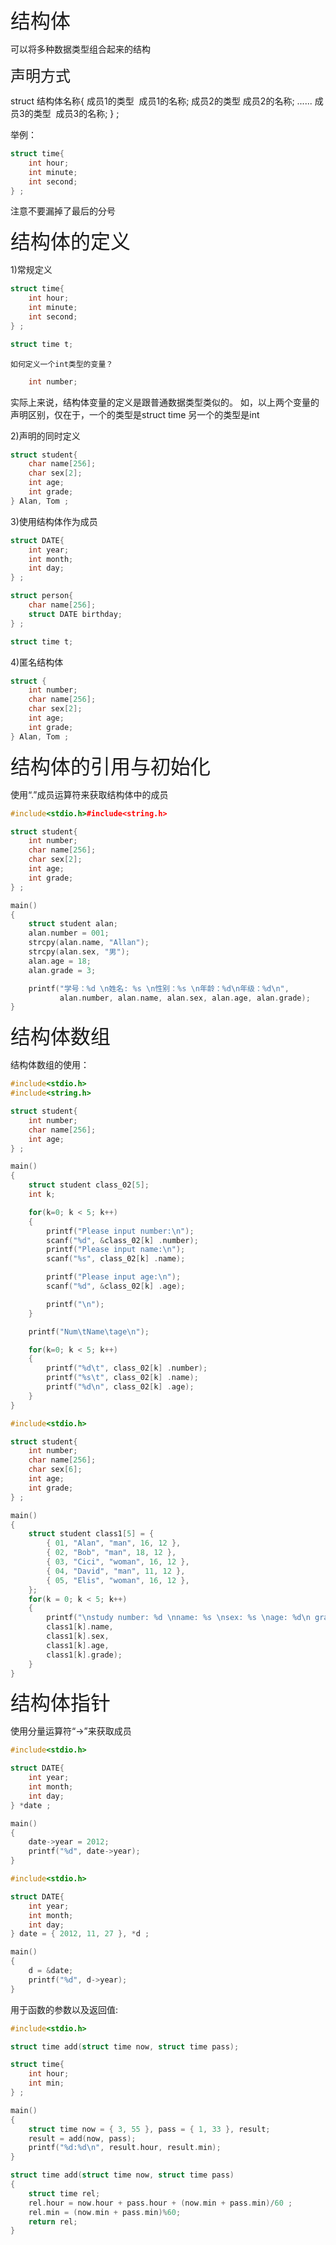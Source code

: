 <span style="font-size: xx-large;">结构体</span>

可以将多种数据类型组合起来的结构

<span style="font-size: x-large;">声明方式</span>

struct 结构体名称{
成员1的类型  成员1的名称;
成员2的类型 成员2的名称;
......
成员3的类型  成员3的名称;
} ;

举例：

```cpp
struct time{
	int hour;
	int minute;
	int second;
} ;
```



注意不要漏掉了最后的分号

<span style="font-size: xx-large;">结构体的定义</span>

1)常规定义

```cpp
struct time{
	int hour;
	int minute;
	int second;
} ;

struct time t;
```



	如何定义一个int类型的变量？

```cpp
	int number;
```



实际上来说，结构体变量的定义是跟普通数据类型类似的。
	如，以上两个变量的声明区别，仅在于，一个的类型是struct time 另一个的类型是int


2)声明的同时定义

```cpp
struct student{
	char name[256];
	char sex[2];
	int age;
	int grade;
} Alan, Tom ;
```



3)使用结构体作为成员

```cpp
struct DATE{
	int year;
	int month;
	int day;
} ;

struct person{
	char name[256];
	struct DATE birthday;
} ;

struct time t;
```




4)匿名结构体

```cpp
struct {
	int number;
	char name[256];
	char sex[2];
	int age;
	int grade;
} Alan, Tom ;
```




<span style="font-size: xx-large;">结构体的引用与初始化</span>

使用“.”成员运算符来获取结构体中的成员


```cpp
#include<stdio.h>#include<string.h>

struct student{
	int number;
	char name[256];
	char sex[2];
	int age;
	int grade;
} ;

main()
{
	struct student alan;
	alan.number = 001;
	strcpy(alan.name, "Allan");
	strcpy(alan.sex, "男");
	alan.age = 18;
	alan.grade = 3;

	printf("学号：%d \n姓名: %s \n性别：%s \n年龄：%d\n年级：%d\n", 
		   alan.number, alan.name, alan.sex, alan.age, alan.grade);
}

```




<span style="font-size: xx-large;">结构体数组</span>

结构体数组的使用：

```cpp
#include<stdio.h>
#include<string.h>

struct student{
	int number;
	char name[256];
	int age;
} ;

main()
{
	struct student class_02[5];
	int k;

	for(k=0; k < 5; k++)
	{
		printf("Please input number:\n");
		scanf("%d", &class_02[k] .number);
		printf("Please input name:\n");
		scanf("%s", class_02[k] .name);

		printf("Please input age:\n");
		scanf("%d", &class_02[k] .age);

		printf("\n");
	}

	printf("Num\tName\tage\n");

	for(k=0; k < 5; k++)
	{
		printf("%d\t", class_02[k] .number);
		printf("%s\t", class_02[k] .name);
		printf("%d\n", class_02[k] .age);
	}
}
```




```cpp
#include<stdio.h>

struct student{
	int number;
	char name[256];
	char sex[6];
	int age;
	int grade;
} ;

main()
{
	struct student class1[5] = {
		{ 01, "Alan", "man", 16, 12 },
		{ 02, "Bob", "man", 18, 12 },
		{ 03, "Cici", "woman", 16, 12 },
		{ 04, "David", "man", 11, 12 },
		{ 05, "Elis", "woman", 16, 12 },
	};
	for(k = 0; k < 5; k++)
	{
		printf("\nstudy number: %d \nname: %s \nsex: %s \nage: %d\n grade: %d\n" ,class1[k].number,
		class1[k].name,
		class1[k].sex,
		class1[k].age,
		class1[k].grade);
	}
}
```




<span style="font-size: xx-large;">结构体指针</span>

使用分量运算符“-&gt;”来获取成员


```cpp
#include<stdio.h>

struct DATE{
	int year;
	int month;
	int day;
} *date ;

main()
{
	date->year = 2012;
	printf("%d", date->year);
}

```




```cpp
#include<stdio.h>

struct DATE{
	int year;
	int month;
	int day;
} date = { 2012, 11, 27 }, *d ;

main()
{
	d = &date;
	printf("%d", d->year);
}

```



用于函数的参数以及返回值:

```cpp
#include<stdio.h>

struct time add(struct time now, struct time pass);

struct time{
	int hour;
	int min;
} ;

main()
{
	struct time now = { 3, 55 }, pass = { 1, 33 }, result;
	result = add(now, pass);
	printf("%d:%d\n", result.hour, result.min);
}

struct time add(struct time now, struct time pass)
{
	struct time rel;
	rel.hour = now.hour + pass.hour + (now.min + pass.min)/60 ;
	rel.min = (now.min + pass.min)%60;
	return rel;
}
```
